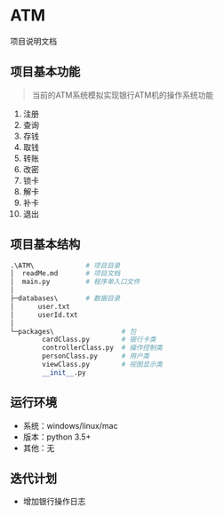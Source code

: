 # ATM
项目说明文档

## 项目基本功能
> 当前的ATM系统模拟实现银行ATM机的操作系统功能
1. 注册
2. 查询
3. 存钱
4. 取钱
5. 转账
6. 改密
7. 锁卡
8. 解卡
9. 补卡
10. 退出

## 项目基本结构
```python
.\ATM\             # 项目目录
│  readMe.md       # 项目文档
│  main.py         # 程序单入口文件
│
├─databases\       # 数据目录
│      user.txt
│      userId.txt
│
└─packages\                 # 包
        cardClass.py        # 银行卡类
        controllerClass.py  # 操作控制类
        personClass.py      # 用户类
        viewClass.py        # 视图显示类
        __init__.py
```

## 运行环境
- 系统：windows/linux/mac
- 版本：python 3.5+
- 其他：无

## 迭代计划
- 增加银行操作日志